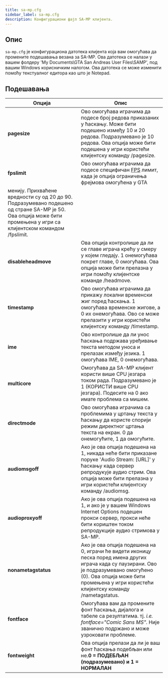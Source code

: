 ```yaml
---
title: sa-mp.cfg
sidebar_label: sa-mp.cfg
description: Конфигурациони фајл SA-MP клијента.
---
```


## Опис

`sa-mp.cfg` је конфигурациона датотека клијента која вам омогућава да промените подешавања везана за SA-MP. Ова датотека се налази у вашем фолдеру 'My Documents\\GTA San Andreas User Files\\SAMP', под вашим Windows корисничким налогом. Ова датотека се може изменити помоћу текстуалног едитора као што је Notepad.

## Подешавања

| Опција              | Опис                                                                                                                                                                                                                                                                                                                                 |
|---------------------|---------------------------------------------------------------------------------------------------------------------------------------------------------------------------------------------------------------------------------------------------------------------------------------------------------------------------------------------|
| **pagesize**        | Ово омогућава играчима да подесе број редова приказаних у ћаскању. Може бити подешено између 10 и 20 редова. Подразумевано је 10 редова. Ова опција може бити подешена у игри користећи клијентску команду /pagesize.                                                                                                                        |
| **fpslimit**        | Ово омогућава играчима да подесе специфичан [FPS](https://sr.wikipedia.org/wiki/Пуцачина_из_првог_лица"https://sr.wikipedia.org/wiki/Пуцачина_из_првог_лица") лимит, када је опција ограничења фрејмова омогућена у GTA
менију. Прихваћене вредности су од 20 до 90. Подразумевано подешено од стране SA-MP је 50. Ова опција може бити промењена у игри са клијентском командом /fpslimit. |
| **disableheadmove** | Ова опција контролише да ли се главе играча крећу у смеру у којем гледају. 1 онемогућава покрет главе, 0 омогућава. Ова опција може бити прелазна у игри помоћу клијентске команде /headmove.                                                                                                                                     |
| **timestamp**       | Ово омогућава играчима да прикажу локални временски жиг поред ћаскања. 1 омогућава временске жигове, а 0 их онемогућава. Ово се може прелазити у игри користећи клијентску команду /timestamp.                                                                                                                                                |
| **ime**             | Ово контролише да ли унос ћаскања подржава уређивање текста методом уноса и прелазак између језика. 1 омогућава IME, 0 онемогућава.                                                                                                                                                                                                        |
| **multicore**       | Омогућава да SA-MP клијент користи више CPU језгара током рада. Подразумевано је 1 (КОРИСТИ више CPU језгара). Подесите на 0 ако имате проблема са мишем.                                                                                                                                                                                |
| **directmode**      | Ово омогућава играчима са проблемима у цртању текста у ћаскању да користе спорији режим директног цртања текста на екран. 0 да онемогућите, 1 да омогућите.                                                                                                                                                                                                      |
| **audiomsgoff**     | Ако је ова опција подешена на 1, никада неће бити приказане поруке 'Audio Stream: \[URL\]' у ћаскању када сервер репродукује аудио стрим. Ова опција може бити прелазна у игри користећи клијентску команду /audiomsg. |
| **audioproxyoff**   | Ако је ова опција подешена на 1, и ако је у вашем Windows Internet Options подешен прокси сервер, прокси неће бити кориштен током репродукције аудио стримова у SA-MP.                                                                                                                                                                               |
| **nonametagstatus** |Ако је ова опција подешена на 0, играчи ће видети иконицу песка поред имена других играча када су паузирани. Ово је подразумевано омогућено (0). Ова опција може бити промењена у игри користећи клијентску команду /nametagstatus.                                                                                                       |
| **fontface**        | Омогућава вам да промените фонт ћаскања, дијалога и табеле са резултатима. тј. _i.e. fontface="Comic Sans MS"_. Није званично подржано и може узроковати проблеме.                                                                                                                                                                                     |
| **fontweight**      | Ова опција прелази да ли је ваш фонт ћаскања подебљан или не.**0 = ПОДЕБЉАН (подразумевано) и 1 = НОРМАЛАН**                                                                                                                                                                                                                                           |
